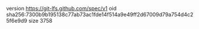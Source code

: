 version https://git-lfs.github.com/spec/v1
oid sha256:7300b9b195138c77ab73ac1fde14f514a9e49ff2d67009d79a754d4c25f6e9d9
size 3758
